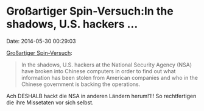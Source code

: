 Großartiger Spin-Versuch:In the shadows, U.S. hackers \...
==========================================================

Date: 2014-05-30 00:29:03

[Großartiger
Spin-Versuch](http://www.foreignpolicy.com/articles/2014/05/27/exclusive_inside_the_fbi_s_fight_against_chinese_cyber_espionage):

> In the shadows, U.S. hackers at the National Security Agency (NSA)
> have broken into Chinese computers in order to find out what
> information has been stolen from American companies and who in the
> Chinese government is backing the operations.

Ach DESHALB hackt die NSA in anderen Ländern herum!1!! So rechtfertigen
die ihre Missetaten vor sich selbst.
